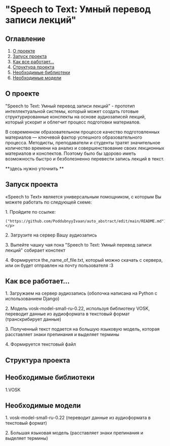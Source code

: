 
# "Speech to Text: Умный перевод записи лекций"


## Оглавление
1) [О проекте](#about_project)
2) [Запуск проекта](#setting)
3) [Как все работает...](#work)
4) [Структура проекта](#project_structure)
5) [Необходимые библиотеки](#libraries)
6) [Необходимые модели](#models)
   

   

## <a name="about_project"> О проекте </a> 
<p> "Speech to Text: Умный перевод записи лекций" - прототип интеллектуальной системы, который может создать готовые структурированные конспекты на основе аудиозаписей лекций, который ускорит и облегчит процесс подготовки материалов.  </p>
<p> В современном образовательном процессе качество подготовленных материалов — ключевой фактор успешного образовательного процесса. Методисты, преподаватели и студенты тратят значительное количество времени на анализ и совершенствование своих лекционных материалов и конспектов.
Поэтому было бы здорово иметь возможность быстро и безболезненно перевести запись лекций в текст.
</p>

**здесь нужно уточнить **
## <a name="setting"> Запуск проекта </a>
<p> «Speech to Text» является универсальным помощником, с которым Вы можете работать по следующей схеме:
</p>
<p>
    1. Пройдите по ссылке:
   
    ("https://github.com/PoddubnyyIvaan/auto_abstract/edit/main/README.md")</p>

</p>
<p>
    2. Загрузите на сервер Вашу аудиозапись
</p>
   
<p>
    3. Выпейте чашку чая пока "Speech to Text: Умный перевод записи лекций" собирает конспект
</p>
   
<p>
    4. Формируется the_name_of_file.txt, который можно скачать с сервера, или он будет отправлен на почту пользователя :3
</p>

## <a name = "work"> Как все работает...</a>
<p>
    1. Загружаем на сервер аудиозапись (оболочка написана на Python c использованием Django)
</p>
<p>
    2. Модель vosk-model-small-ru-0.22, используя библиотеку VOSK, переводит данные из аудиоформата в текстовый формат (транскрибирует данные)
</p>
<p>
    3. Полученный текст подается на большую языковую модель, которая расставляет знаки препинания и выделяет термины
</p>
<p>
    4. Формируется текстовый файл 
</p>

## <a name ="project_structure">Структура проекта</a>
<p>

   
</p>

## <a name ="libraries">Необходимые библиотеки</a>
<p>
   1.VOSK
</p>

## <a name ="models">Необходимые модели</a>
<p>
   1. vosk-model-small-ru-0.22 (переводит данные из аудиоформата в текстовый формат)
</p>
<p>
   2. Большая языковая модель (расставляет знаки препинания и выделяет термины)
</p>
